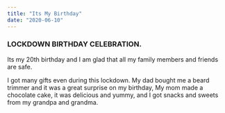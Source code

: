 ```yaml
---
title: "Its My Birthday"
date: "2020-06-10"
---
```


### LOCKDOWN BIRTHDAY CELEBRATION.

Its my 20th birthday and I am glad that all my family members and friends are safe. 

I got many gifts even during this lockdown.
My dad bought me a beard trimmer and it was a great surprise on my birthday,
My mom made a chocolate cake, it was delicious and yummy, and I got snacks and sweets from my grandpa and grandma.

